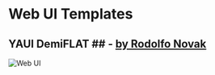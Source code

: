# Web UI Templates #

## YAUI DemiFLAT ## - [by Rodolfo Novak](http://rodolfonovak.com)
![Web UI](https://raw.github.com/nvk/sketch-web/master/YAUI-DemiFLAT/sketch/YAUI-DemiFLAT.sketch/QuickLook/Preview.png)
